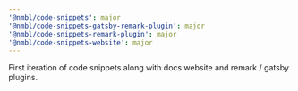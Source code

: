 ```yaml
---
'@nmbl/code-snippets': major
'@nmbl/code-snippets-gatsby-remark-plugin': major
'@nmbl/code-snippets-remark-plugin': major
'@nmbl/code-snippets-website': major
---
```


First iteration of code snippets along with docs website and remark / gatsby plugins.
